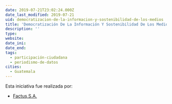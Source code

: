 ```yaml
---
date: 2019-07-21T23:02:24.000Z
date_last_modified: 2019-07-21
uid: democratizacion-de-la-informacion-y-sostenibilidad-de-los-medios
title: 'Democratización De La Información Y Sostenibilidad De Los Medios'
description: ''
type: 
website: 
date_ini: 
date_end: 
tags:
  - participación-ciudadana
  - periodismo-de-datos
cities: 
  - Guatemala
---
```


Esta iniciativa fue realizada por:

- [Factus,S.A.](/organizaciones/factus-s-a)
